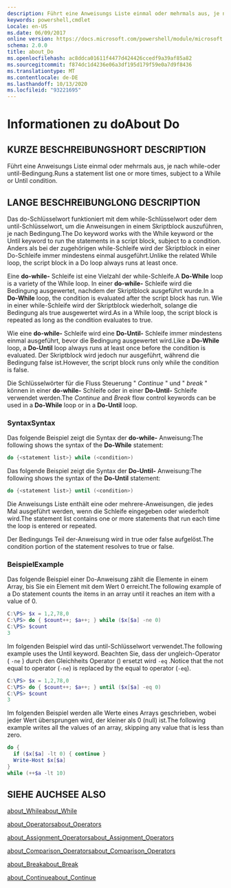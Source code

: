 ```yaml
---
description: Führt eine Anweisungs Liste einmal oder mehrmals aus, je nach while-oder until-Bedingung.
keywords: powershell,cmdlet
Locale: en-US
ms.date: 06/09/2017
online version: https://docs.microsoft.com/powershell/module/microsoft.powershell.core/about/about_do?view=powershell-6&WT.mc_id=ps-gethelp
schema: 2.0.0
title: about_Do
ms.openlocfilehash: ac8ddca01611f4477d424426ccedf9a39af85a82
ms.sourcegitcommit: f874dc1d4236e06a3df195d179f59e0a7d9f8436
ms.translationtype: MT
ms.contentlocale: de-DE
ms.lasthandoff: 10/13/2020
ms.locfileid: "93221695"
---
```

# <a name="about-do"></a><span data-ttu-id="1cea1-104">Informationen zu do</span><span class="sxs-lookup"><span data-stu-id="1cea1-104">About Do</span></span>

## <a name="short-description"></a><span data-ttu-id="1cea1-105">KURZE BESCHREIBUNG</span><span class="sxs-lookup"><span data-stu-id="1cea1-105">SHORT DESCRIPTION</span></span>
<span data-ttu-id="1cea1-106">Führt eine Anweisungs Liste einmal oder mehrmals aus, je nach while-oder until-Bedingung.</span><span class="sxs-lookup"><span data-stu-id="1cea1-106">Runs a statement list one or more times, subject to a While or Until condition.</span></span>

## <a name="long-description"></a><span data-ttu-id="1cea1-107">LANGE BESCHREIBUNG</span><span class="sxs-lookup"><span data-stu-id="1cea1-107">LONG DESCRIPTION</span></span>

<span data-ttu-id="1cea1-108">Das do-Schlüsselwort funktioniert mit dem while-Schlüsselwort oder dem until-Schlüsselwort, um die Anweisungen in einem Skriptblock auszuführen, je nach Bedingung.</span><span class="sxs-lookup"><span data-stu-id="1cea1-108">The Do keyword works with the While keyword or the Until keyword to run the statements in a script block, subject to a condition.</span></span> <span data-ttu-id="1cea1-109">Anders als bei der zugehörigen while-Schleife wird der Skriptblock in einer Do-Schleife immer mindestens einmal ausgeführt.</span><span class="sxs-lookup"><span data-stu-id="1cea1-109">Unlike the related While loop, the script block in a Do loop always runs at least once.</span></span>

<span data-ttu-id="1cea1-110">Eine **do-while-** Schleife ist eine Vielzahl der while-Schleife.</span><span class="sxs-lookup"><span data-stu-id="1cea1-110">A **Do-While** loop is a variety of the While loop.</span></span> <span data-ttu-id="1cea1-111">In einer **do-while-** Schleife wird die Bedingung ausgewertet, nachdem der Skriptblock ausgeführt wurde.</span><span class="sxs-lookup"><span data-stu-id="1cea1-111">In a **Do-While** loop, the condition is evaluated after the script block has run.</span></span> <span data-ttu-id="1cea1-112">Wie in einer while-Schleife wird der Skriptblock wiederholt, solange die Bedingung als true ausgewertet wird.</span><span class="sxs-lookup"><span data-stu-id="1cea1-112">As in a While loop, the script block is repeated as long as the condition evaluates to true.</span></span>

<span data-ttu-id="1cea1-113">Wie eine **do-while-** Schleife wird eine **Do-Until-** Schleife immer mindestens einmal ausgeführt, bevor die Bedingung ausgewertet wird.</span><span class="sxs-lookup"><span data-stu-id="1cea1-113">Like a **Do-While** loop, a **Do-Until** loop always runs at least once before the condition is evaluated.</span></span> <span data-ttu-id="1cea1-114">Der Skriptblock wird jedoch nur ausgeführt, während die Bedingung false ist.</span><span class="sxs-lookup"><span data-stu-id="1cea1-114">However, the script block runs only while the condition is false.</span></span>

<span data-ttu-id="1cea1-115">Die Schlüsselwörter für die Fluss Steuerung " *Continue* " und " *break* " können in einer **do-while-** Schleife oder in einer **Do-Until-** Schleife verwendet werden.</span><span class="sxs-lookup"><span data-stu-id="1cea1-115">The *Continue* and *Break* flow control keywords can be used in a **Do-While** loop or in a **Do-Until** loop.</span></span>

### <a name="syntax"></a><span data-ttu-id="1cea1-116">Syntax</span><span class="sxs-lookup"><span data-stu-id="1cea1-116">Syntax</span></span>

<span data-ttu-id="1cea1-117">Das folgende Beispiel zeigt die Syntax der **do-while-** Anweisung:</span><span class="sxs-lookup"><span data-stu-id="1cea1-117">The following shows the syntax of the **Do-While** statement:</span></span>

```powershell
do {<statement list>} while (<condition>)
```

<span data-ttu-id="1cea1-118">Das folgende Beispiel zeigt die Syntax der **Do-Until-** Anweisung:</span><span class="sxs-lookup"><span data-stu-id="1cea1-118">The following shows the syntax of the **Do-Until** statement:</span></span>

```powershell
do {<statement list>} until (<condition>)
```

<span data-ttu-id="1cea1-119">Die Anweisungs Liste enthält eine oder mehrere-Anweisungen, die jedes Mal ausgeführt werden, wenn die Schleife eingegeben oder wiederholt wird.</span><span class="sxs-lookup"><span data-stu-id="1cea1-119">The statement list contains one or more statements that run each time the loop is entered or repeated.</span></span>

<span data-ttu-id="1cea1-120">Der Bedingungs Teil der-Anweisung wird in true oder false aufgelöst.</span><span class="sxs-lookup"><span data-stu-id="1cea1-120">The condition portion of the statement resolves to true or false.</span></span>

### <a name="example"></a><span data-ttu-id="1cea1-121">Beispiel</span><span class="sxs-lookup"><span data-stu-id="1cea1-121">Example</span></span>

<span data-ttu-id="1cea1-122">Das folgende Beispiel einer Do-Anweisung zählt die Elemente in einem Array, bis Sie ein Element mit dem Wert 0 erreicht.</span><span class="sxs-lookup"><span data-stu-id="1cea1-122">The following example of a Do statement counts the items in an array until it reaches an item with a value of 0.</span></span>

```powershell
C:\PS> $x = 1,2,78,0
C:\PS> do { $count++; $a++; } while ($x[$a] -ne 0)
C:\PS> $count
3
```

<span data-ttu-id="1cea1-123">Im folgenden Beispiel wird das until-Schlüsselwort verwendet.</span><span class="sxs-lookup"><span data-stu-id="1cea1-123">The following example uses the Until keyword.</span></span> <span data-ttu-id="1cea1-124">Beachten Sie, dass der ungleich-Operator ( `-ne` ) durch den Gleichheits Operator () ersetzt wird `-eq` .</span><span class="sxs-lookup"><span data-stu-id="1cea1-124">Notice that the not equal to operator (`-ne`) is replaced by the equal to operator (`-eq`).</span></span>

```powershell
C:\PS> $x = 1,2,78,0
C:\PS> do { $count++; $a++; } until ($x[$a] -eq 0)
C:\PS> $count
3
```

<span data-ttu-id="1cea1-125">Im folgenden Beispiel werden alle Werte eines Arrays geschrieben, wobei jeder Wert übersprungen wird, der kleiner als 0 (null) ist.</span><span class="sxs-lookup"><span data-stu-id="1cea1-125">The following example writes all the values of an array, skipping any value that is less than zero.</span></span>

```powershell
do {
  if ($x[$a] -lt 0) { continue }
  Write-Host $x[$a]
}
while (++$a -lt 10)
```

## <a name="see-also"></a><span data-ttu-id="1cea1-126">SIEHE AUCH</span><span class="sxs-lookup"><span data-stu-id="1cea1-126">SEE ALSO</span></span>

[<span data-ttu-id="1cea1-127">about_While</span><span class="sxs-lookup"><span data-stu-id="1cea1-127">about_While</span></span>](about_While.md)

[<span data-ttu-id="1cea1-128">about_Operators</span><span class="sxs-lookup"><span data-stu-id="1cea1-128">about_Operators</span></span>](about_Operators.md)

[<span data-ttu-id="1cea1-129">about_Assignment_Operators</span><span class="sxs-lookup"><span data-stu-id="1cea1-129">about_Assignment_Operators</span></span>](about_Assignment_Operators.md)

[<span data-ttu-id="1cea1-130">about_Comparison_Operators</span><span class="sxs-lookup"><span data-stu-id="1cea1-130">about_Comparison_Operators</span></span>](about_Comparison_Operators.md)

[<span data-ttu-id="1cea1-131">about_Break</span><span class="sxs-lookup"><span data-stu-id="1cea1-131">about_Break</span></span>](about_Break.md)

[<span data-ttu-id="1cea1-132">about_Continue</span><span class="sxs-lookup"><span data-stu-id="1cea1-132">about_Continue</span></span>](about_Continue.md)
